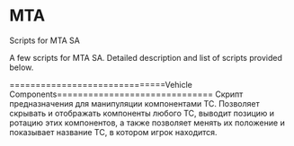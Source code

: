 MTA
===

Scripts for MTA SA

A few scripts for MTA SA. Detailed description and list of scripts provided below.

==============================Vehicle Components==============================
 Скрипт предназначения для манипуляции компонентами ТС. Позволяет скрывать и отображать компоненты любого ТС, выводит позицию и ротацию этих компонентов, а также позволяет менять их положение и показывает название ТС, в котором игрок находится.
